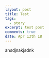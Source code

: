 ```yaml
---
layout: post
title: Test
tags:
  - story
excerpt: test post
comments: true
date: Apr 13th 18
---
```

ansdjnakjsdnk
